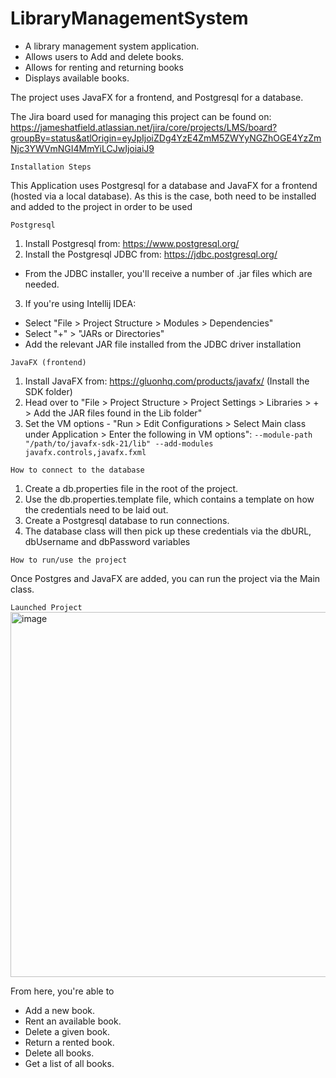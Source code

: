 # LibraryManagementSystem

- A library management system application.
- Allows users to Add and delete books.
- Allows for renting and returning books
- Displays available books.

The project uses JavaFX for a frontend, and Postgresql for a database.

The Jira board used for managing this project can be found on: https://jameshatfield.atlassian.net/jira/core/projects/LMS/board?groupBy=status&atlOrigin=eyJpIjoiZDg4YzE4ZmM5ZWYyNGZhOGE4YzZmNjc3YWVmNGI4MmYiLCJwIjoiaiJ9

```Installation Steps```

This Application uses Postgresql for a database and JavaFX for a frontend (hosted via a local database).
As this is the case, both need to be installed and added to the project in order to be used

```Postgresql```

1. Install Postgresql from: https://www.postgresql.org/
2. Install the Postgresql JDBC from: https://jdbc.postgresql.org/
- From the JDBC installer, you'll receive a number of .jar files which are needed.
3. If you're using Intellij IDEA:
- Select "File > Project Structure > Modules > Dependencies"
- Select "+" > "JARs or Directories"
- Add the relevant JAR file installed from the JDBC driver installation

```JavaFX (frontend)```

1. Install JavaFX from: https://gluonhq.com/products/javafx/ (Install the SDK folder)
2. Head over to "File > Project Structure > Project Settings > Libraries > + > Add the JAR files found in the Lib folder"
3. Set the VM options - "Run > Edit Configurations > Select Main class under Application > Enter the following in VM options":
```--module-path "/path/to/javafx-sdk-21/lib" --add-modules javafx.controls,javafx.fxml```

```How to connect to the database```

1. Create a db.properties file in the root of the project.
2. Use the db.properties.template file, which contains a template on how the credentials need to be laid out.
3. Create a Postgresql database to run connections.
4. The database class will then pick up these credentials via the dbURL, dbUsername and dbPassword variables

```How to run/use the project```

Once Postgres and JavaFX are added, you can run the project via the Main class.

```Launched Project```
<img width="708" height="584" alt="image" src="https://github.com/user-attachments/assets/4e33fc67-24b1-45fa-abce-8d73fcfd051f" />

From here, you're able to 
- Add a new book.
- Rent an available book.
- Delete a given book.
- Return a rented book.
- Delete all books.
- Get a list of all books.
